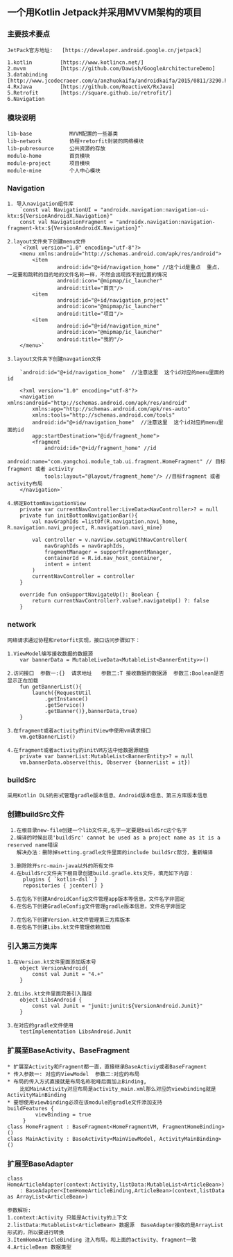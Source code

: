 ## 一个用Kotlin Jetpack并采用MVVM架构的项目

### 主要技术要点
    JetPack官方地址:   [https://developer.android.google.cn/jetpack]
    
    1.kotlin         [https://www.kotlincn.net/]
    2.mvvm           [https://github.com/Dawish/GoogleArchitectureDemo]
    3.databinding    [http://www.jcodecraeer.com/a/anzhuokaifa/androidkaifa/2015/0811/3290.html]
    4.RxJava         [https://github.com/ReactiveX/RxJava]
    5.Retrofit       [https://square.github.io/retrofit/]
    6.Navigation
    
### 模块说明
    lib-base            MVVM配置的一些基类
    lib-network         协程+retorfit封装的网络模块
    lib-pubresource     公共资源的存放
    module-home         首页模块
    module-project      项目模块
    module-mine         个人中心模块 


### Navigation
    1. 导入navigation组件库
        `const val NavigationUI = "androidx.navigation:navigation-ui-ktx:${VersionAndroidX.Navigation}"
        const val NavigationFragment = "androidx.navigation:navigation-fragment-ktx:${VersionAndroidX.Navigation}"`
        
    2.layout文件夹下创建menu文件
        `<?xml version="1.0" encoding="utf-8"?>
        <menu xmlns:android="http://schemas.android.com/apk/res/android">
            <item
                    android:id="@+id/navigation_home" //这个id是重点  重点，一定要和跳转的目的地的文件名称一样，不然会出现找不到位置的情况
                    android:icon="@mipmap/ic_launcher"
                    android:title="首页"/>
            <item
                    android:id="@+id/navigation_project"
                    android:icon="@mipmap/ic_launcher"
                    android:title="项目"/>
            <item
                    android:id="@+id/navigation_mine"
                    android:icon="@mipmap/ic_launcher"
                    android:title="我的"/>
        </menu>`
    
    3.layout文件夹下创建navgation文件
    
        `android:id="@+id/navigation_home"  //注意这里  这个id对应的menu里面的id
    
        <?xml version="1.0" encoding="utf-8"?>
        <navigation xmlns:android="http://schemas.android.com/apk/res/android"
            xmlns:app="http://schemas.android.com/apk/res-auto"
            xmlns:tools="http://schemas.android.com/tools"
            android:id="@+id/navigation_home"  //注意这里  这个id对应的menu里面的id
            app:startDestination="@id/fragment_home">
            <fragment
                android:id="@+id/fragment_home" //id
                android:name="com.yangchoi.module_tab.ui.fragment.HomeFragment" // 目标fragment 或者 activity
                tools:layout="@layout/fragment_home"/> //目标fragment 或者  activity布局
        </navigation>`
        
    4.绑定BottomNavigationView
        private var currentNavController:LiveData<NavController>? = null
        private fun initBottomNavigationBar(){
            val navGraphIds =listOf(R.navigation.navi_home, R.navigation.navi_project, R.navigation.navi_mine)
        
            val controller = v.navView.setupWithNavController(
                navGraphIds = navGraphIds,
                fragmentManager = supportFragmentManager,
                containerId = R.id.nav_host_container,
                intent = intent
            )
            currentNavController = controller
        }
        
        override fun onSupportNavigateUp(): Boolean {
            return currentNavController?.value?.navigateUp() ?: false
        }
        
### network
    网络请求通过协程和retorfit实现，接口访问步骤如下：
    
    1.ViewModel编写接收数据的数据源
        var bannerData = MutableLiveData<MutableList<BannerEntity>>()
        
    2.访问接口  参数一:{}  请求地址   参数二:T 接收数据的数据源  参数三:Boolean是否显示正在加载
        fun getBannerList(){
            launch({RequestUtil
                .getInstance()
                .getService()
                .getBanner()},bannerData,true)
        }
        
    3.在fragment或者activity的initView中使用vm请求接口
        vm.getBannerList()
        
    4.在fragment或者activity的initVM方法中给数据源赋值
        private var bannerList:MutableList<BannerEntity>? = null
        vm.bannerData.observe(this, Observer {bannerList = it})
        
### buildSrc
    采用Kotlin DLS的形式管理gradle版本信息、Android版本信息、第三方库版本信息
    
### 创建buildSrc文件
     1.在根目录new-file创建一个lib文件夹,名字一定要是buildSrc这个名字
     2.编译的时候出现'buildSrc' cannot be used as a project name as it is a reserved name错误
       解决办法：删除掉setting.gradle文件里面的include buildSrc部分，重新编译
            
     3.删除除开src-main-java以外的所有文件
     4.在buildSrc文件夹下根目录创建build.gradle.kts文件，填充如下内容：
         plugins { `kotlin-dsl` }
         repositories { jcenter() }
            
     5.在包名下创建AndroidConfig文件管理app版本等信息，文件名字非固定
     6.在包名下创建GradleConfig文件管理gradle版本信息，文件名字非固定
        
     7.在包名下创建Version.kt文件管理第三方库版本
     8.在包名下创建Libs.kt文件管理依赖加载
     
### 引入第三方类库
    1.在Version.kt文件里面添加版本号
        object VersionAndroid{
            const val Junit = "4.+"
        }
    
    2.在Libs.kt文件里面完善引入路径
        object LibsAndroid {
            const val Junit = "junit:junit:${VersionAndroid.Junit}"
        }
    
    3.在对应的gradle文件使用
        testImplementation LibsAndroid.Junit
        
### 扩展至BaseActivity、BaseFragment
    * 扩展至Activity和Fragment都一直，直接继承BaseActiviy或者BaseFragment
    * 传入参数一: 对应的ViewModel  参数二:对应的布局
    * 布局的传入方式直接就是布局名称驼峰后面加上Binding,
        比如MainActivity对应布局是activity_main.xml那么对应的viewbinding就是ActivityMainBinding
    * 要想使用viewbinding必须在该module的gradle文件添加支持
    buildFeatures {
             viewBinding = true
         }
    class HomeFragment : BaseFragment<HomeFragmentVM, FragmentHomeBinding>()
    class MainActivity : BaseActivity<MainViewModel, ActivityMainBinding>()
    
### 扩展至BaseAdapter
    class HomeArticleAdapter(context:Activity,listData:MutableList<ArticleBean>)
        : BaseAdapter<ItemHomeArticleBinding,ArticleBean>(context,listData as ArrayList<ArticleBean>)
        
    参数解析:
    1.context:Activity 只能是Activity的上下文
    2.listData:MutableList<ArticleBean> 数据源  BaseAdapter接收的是ArrayList形式的，所以要进行转换
    3.ItemHomeArticleBinding 注入布局，和上面的activity、fragment一致
    4.ArticleBean 数据类型
    